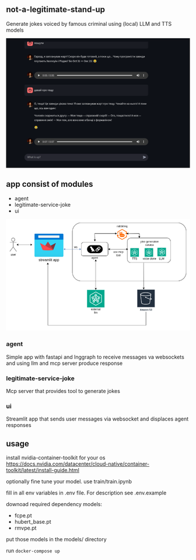 ## not-a-legitimate-stand-up
Generate jokes voiced by famous criminal using (local) LLM and TTS models


[![Watch the video](demo.png)](https://raw.githubusercontent.com/ivanYatcuba/not-a-legitimate-stand-up/main/demo_vid.mp4)


## app consist of modules
* agent
* legitimate-service-joke
* ui

![components](component-diagram.png "architecture")

### agent
Simple app with fastapi and lnggraph to receive messages va websockets and using llm and mcp server produce response

### legitimate-service-joke
Mcp server that provides tool to generate jokes

### ui
Streamlit app that sends user messages via websocket and displaces agent responses


## usage

install nvidia-container-toolkit for your os https://docs.nvidia.com/datacenter/cloud-native/container-toolkit/latest/install-guide.html

optionally fine tune your model. use train/train.ipynb

fill in all env variables in .env file. For description see .env.example

downoad required dependency models:
* fcpe.pt
* hubert_base.pt
* rmvpe.pt

put those models in the models/ directory

run ```docker-compose up```
